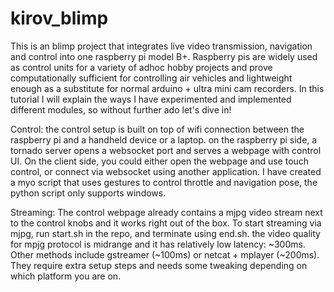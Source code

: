 # kirov_blimp
This is an blimp project that integrates live video transmission, navigation and control into one raspberry pi model B+. Raspberry pis are widely used as control units for a variety of adhoc hobby projects and prove computationally sufficient for controlling air vehicles and lightweight enough as a substitute for normal arduino + ultra mini cam recorders. In this tutorial I will explain the ways I have experimented and implemented different modules, so without further ado let's dive in!

Control:
the control setup is built on top of wifi connection between the raspberry pi and a handheld device or a laptop. on the raspberry pi side, a tornado server opens a websocket port and serves a webpage with control UI. On the client side, you could either open the webpage and use touch control, or connect via websocket using another application. I have created a myo script that uses gestures to control throttle and navigation pose, the python script only supports windows.

Streaming:
The control webpage already contains a mjpg video stream next to the control knobs and it works right out of the box. To start streaming via mjpg, run start.sh in the repo, and terminate using end.sh. the video quality for mpjg protocol is midrange and it has relatively low latency: ~300ms. Other methods include gstreamer (~100ms) or netcat + mplayer (~200ms). They require extra setup steps and needs some tweaking depending on which platform you are on.

